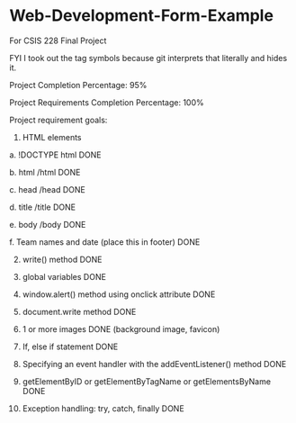 # Web-Development-Form-Example
For CSIS 228 Final Project

FYI I took out the tag symbols because git interprets that literally and hides it. 

Project Completion Percentage: 95%

Project Requirements Completion Percentage: 100%


Project requirement goals:

1. HTML elements

a. !DOCTYPE html DONE

b. html /html DONE

c. head /head DONE

d. title /title DONE

e. body /body DONE

f. Team names and date (place this in footer) DONE

2. write() method DONE

3. global variables DONE

4. window.alert() method using onclick attribute DONE

5. document.write method DONE

6. 1 or more images DONE (background image, favicon)

7. If, else if statement DONE

8. Specifying an event handler with the addEventListener() method DONE

9. getElementByID or getElementByTagName or getElementsByName DONE

10. Exception handling: try, catch, finally DONE

